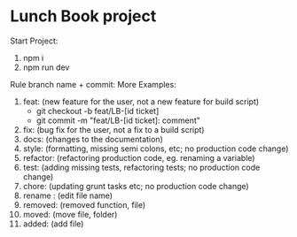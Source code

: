 # Lunch Book project

Start Project:

1. npm i
2. npm run dev

Rule branch name + commit: 
More Examples:
  1. feat: (new feature for the user, not a new feature for build script) 
      + git checkout -b feat/LB-[id ticket]
      + git commit -m "feat/LB-[id ticket]: comment"
  2. fix: (bug fix for the user, not a fix to a build script)
  3. docs: (changes to the documentation)
  4. style: (formatting, missing semi colons, etc; no production code change)
  5. refactor: (refactoring production code, eg. renaming a variable)
  6. test: (adding missing tests, refactoring tests; no production code change)
  7. chore: (updating grunt tasks etc; no production code change)
  8. rename : (edit file name)
  9. removed: (removed function, file)
  10. moved: (move file, folder)
  11. added: (add file)